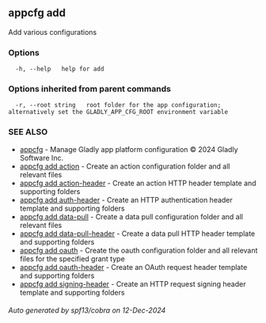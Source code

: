 ## appcfg add

Add various configurations

### Options

```
  -h, --help   help for add
```

### Options inherited from parent commands

```
  -r, --root string   root folder for the app configuration; alternatively set the GLADLY_APP_CFG_ROOT environment variable
```

### SEE ALSO

* [appcfg](appcfg.md)	 - Manage Gladly app platform configuration © 2024 Gladly Software Inc.
* [appcfg add action](appcfg_add_action.md)	 - Create an action configuration folder and all relevant files
* [appcfg add action-header](appcfg_add_action-header.md)	 - Create an action HTTP header template and supporting folders
* [appcfg add auth-header](appcfg_add_auth-header.md)	 - Create an HTTP authentication header template and supporting folders
* [appcfg add data-pull](appcfg_add_data-pull.md)	 - Create a data pull configuration folder and all relevant files
* [appcfg add data-pull-header](appcfg_add_data-pull-header.md)	 - Create a data pull HTTP header template and supporting folders
* [appcfg add oauth](appcfg_add_oauth.md)	 - Create the oauth configuration folder and all relevant files for the specified grant type
* [appcfg add oauth-header](appcfg_add_oauth-header.md)	 - Create an OAuth request header template and supporting folders
* [appcfg add signing-header](appcfg_add_signing-header.md)	 - Create an HTTP request signing header template and supporting folders

###### Auto generated by spf13/cobra on 12-Dec-2024

